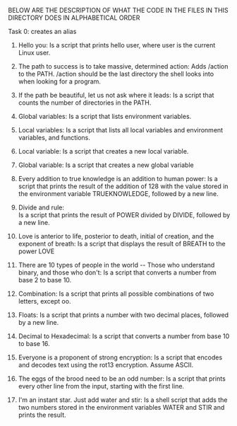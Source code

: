 BELOW ARE THE DESCRIPTION OF WHAT THE CODE IN THE FILES IN THIS DIRECTORY DOES IN ALPHABETICAL ORDER 

Task 0: creates an alias

1. Hello you:
Is a script that prints hello user, where user is the current Linux user.

2. The path to success is to take massive, determined action:
Adds /action to the PATH. /action should be the last directory the shell looks into when looking for a program.

3. If the path be beautiful, let us not ask where it leads:
Is a script that counts the number of directories in the PATH.

4. Global variables:
Is a script that lists environment variables.

5. Local variables:
Is a script that lists all local variables and environment variables, and functions.

6. Local variable:
Is a script that creates a new local variable.

7. Global variable:
Is a script that creates a new global variable

8. Every addition to true knowledge is an addition to human power:
Is a script that prints the result of the addition of 128 with the value stored in the environment variable TRUEKNOWLEDGE, 
followed by a new line.

9. Divide and rule:  
Is a script that prints the result of POWER divided by DIVIDE, followed by a new line.

10. Love is anterior to life, posterior to death, initial of creation, and the exponent of breath:
Is a script that displays the result of BREATH to the power LOVE

11. There are 10 types of people in the world -- Those who understand binary, and those who don't: 
Is a script that converts a number from base 2 to base 10.

12. Combination:
Is a script that prints all possible combinations of two letters, except oo.

13. Floats:
Is a script that prints a number with two decimal places, followed by a new line.

14. Decimal to Hexadecimal:
Is a script that converts a number from base 10 to base 16.

15. Everyone is a proponent of strong encryption:
Is a script that encodes and decodes text using the rot13 encryption. Assume ASCII.

16. The eggs of the brood need to be an odd number:
Is a script that prints every other line from the input, starting with the first line.

17. I'm an instant star. Just add water and stir: 
Is a shell script that adds the two numbers stored in the environment variables WATER and STIR and prints the result.
